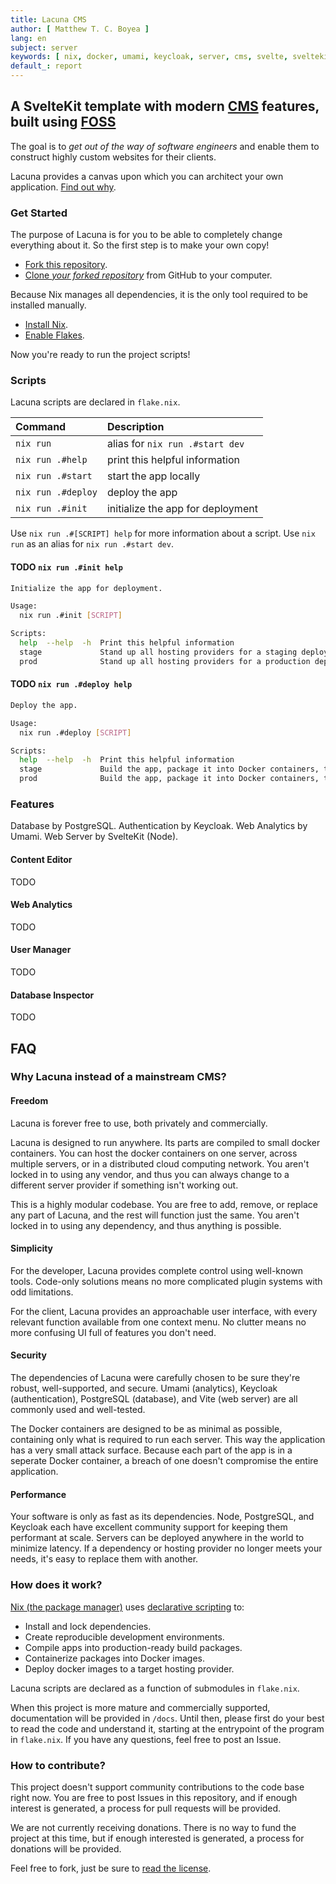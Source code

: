 ```yaml
---
title: Lacuna CMS
author: [ Matthew T. C. Boyea ]
lang: en
subject: server
keywords: [ nix, docker, umami, keycloak, server, cms, svelte, sveltekit, typescript, sass, website, fly, fly.io ]
default_: report
---
```

## A SvelteKit template with modern [CMS](https://en.wikipedia.org/wiki/Content_management_system) features, built using [FOSS](https://en.wikipedia.org/wiki/Free_and_open-source_software)

The goal is to *get out of the way of software engineers* and enable them to construct highly custom websites for their clients.

Lacuna provides a canvas upon which you can architect your own application.
[Find out why](#why-lacuna-instead-of-a-mainstream-cms).

### Get Started

The purpose of Lacuna is for you to be able to completely change everything about it.
So the first step is to make your own copy!

- [Fork this repository](https://docs.github.com/en/pull-requests/collaborating-with-pull-requests/working-with-forks/fork-a-repo).
- [Clone *your forked repository*](https://docs.github.com/en/repositories/creating-and-managing-repositories/cloning-a-repository) from GitHub to your computer.

Because Nix manages all dependencies, it is the only tool required to be installed manually.

- [Install Nix](https://nixos.org/download/).
- [Enable Flakes](https://nixos.wiki/wiki/Flakes).

Now you're ready to run the project scripts!

### Scripts

Lacuna scripts are declared in `flake.nix`.

| Command | Description |
|:--- |:--- |
| `nix run` | alias for `nix run .#start dev` |
| `nix run .#help` | print this helpful information |
| `nix run .#start` | start the app locally |
| `nix run .#deploy` | deploy the app |
| `nix run .#init` | initialize the app for deployment |

Use `nix run .#[SCRIPT] help` for more information about a script.
Use `nix run` as an alias for `nix run .#start dev`.

#### TODO `nix run .#init help`

```sh
Initialize the app for deployment.

Usage:
  nix run .#init [SCRIPT]

Scripts:
  help  --help  -h  Print this helpful information
  stage             Stand up all hosting providers for a staging deployment
  prod              Stand up all hosting providers for a production deployment
```

#### TODO `nix run .#deploy help`

```sh
Deploy the app.

Usage:
  nix run .#deploy [SCRIPT]

Scripts:
  help  --help  -h  Print this helpful information
  stage             Build the app, package it into Docker containers, then deploy the docker containers for staging
  prod              Build the app, package it into Docker containers, then deploy the docker containers for production
```

### Features

Database by PostgreSQL.
Authentication by Keycloak.
Web Analytics by Umami.
Web Server by SvelteKit (Node).

#### Content Editor

TODO

#### Web Analytics

TODO

#### User Manager

TODO

#### Database Inspector

TODO

## FAQ

### Why Lacuna instead of a mainstream CMS?

#### Freedom

Lacuna is forever free to use, both privately and commercially.

Lacuna is designed to run anywhere.
Its parts are compiled to small docker containers.
You can host the docker containers on one server, across multiple servers, or in a distributed cloud computing network.
You aren't locked in to using any vendor, and thus you can always change to a different server provider if something isn't working out.

This is a highly modular codebase.
You are free to add, remove, or replace any part of Lacuna, and the rest will function just the same.
You aren't locked in to using any dependency, and thus anything is possible.

#### Simplicity

For the developer, Lacuna provides complete control using well-known tools.
Code-only solutions means no more complicated plugin systems with odd limitations.

For the client, Lacuna provides an approachable user interface, with every relevant function available from one context menu.
No clutter means no more confusing UI full of features you don't need.

#### Security

The dependencies of Lacuna were carefully chosen to be sure they're robust, well-supported, and secure.
Umami (analytics), Keycloak (authentication), PostgreSQL (database), and Vite (web server) are all commonly used and well-tested.

The Docker containers are designed to be as minimal as possible, containing only what is required to run each server.
This way the application has a very small attack surface.
Because each part of the app is in a seperate Docker container, a breach of one doesn't compromise the entire application.

#### Performance

Your software is only as fast as its dependencies.
Node, PostgreSQL, and Keycloak each have excellent community support for keeping them performant at scale.
Servers can be deployed anywhere in the world to minimize latency.
If a dependency or hosting provider no longer meets your needs, it's easy to replace them with another.

### How does it work?

[Nix (the package manager)](https://nixos.org/) uses [declarative scripting](https://en.wikipedia.org/wiki/Declarative_programming) to:

- Install and lock dependencies.
- Create reproducible development environments.
- Compile apps into production-ready build packages.
- Containerize packages into Docker images.
- Deploy docker images to a target hosting provider.

Lacuna scripts are declared as a function of submodules in `flake.nix`.

When this project is more mature and commercially supported, documentation will be provided in `/docs`.
Until then, please first do your best to read the code and understand it, starting at the entrypoint of the program in `flake.nix`.
If you have any questions, feel free to post an Issue.

### How to contribute?

This project doesn't support community contributions to the code base right now.
You are free to post Issues in this repository, and if enough interest is generated, a process for pull requests will be provided.

We are not currently receiving donations.
There is no way to fund the project at this time, but if enough interested is generated, a process for donations will be provided.

Feel free to fork, just be sure to [read the license](./LICENSE.md).
